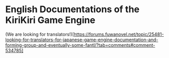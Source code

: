 # English Documentations of the KiriKiri Game Engine

(We are looking for translators!)[https://forums.fuwanovel.net/topic/25481-looking-for-translators-for-japanese-game-engine-documentation-and-forming-group-and-eventually-some-fantl/?tab=comments#comment-534785]
